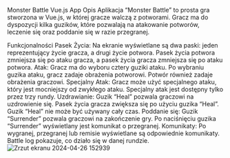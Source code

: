 Monster Battle Vue.js App
Opis
Aplikacja “Monster Battle” to prosta gra stworzona w Vue.js, w której gracze walczą z potworami. Gracz ma do dyspozycji kilka guzików, które pozwalają na atakowanie potworów, leczenie się oraz poddanie się w razie przegranej.

Funkcjonalności
Pasek Życia:
Na ekranie wyświetlane są dwa paski: jeden reprezentujący życie gracza, a drugi życie potwora.
Pasek życia potwora zmniejsza się po ataku gracza, a pasek życia gracza zmniejsza się po ataku potwora.
Atak:
Gracz ma do wyboru cztery guziki ataku.
Po wybraniu guzika ataku, gracz zadaje obrażenia potworowi.
Potwór również zadaje obrażenia graczowi.
Specjalny Atak:
Gracz może użyć specjalnego ataku, który jest mocniejszy od zwykłego ataku.
Specjalny atak jest dostępny tylko przez trzy rundy.
Uzdrawianie:
Guzik “Heal” pozwala graczowi na uzdrowienie się.
Pasek życia gracza zwiększa się po użyciu guzika “Heal”.
Guzik “Heal” nie może być używany cały czas.
Poddanie się:
Guzik “Surrender” pozwala graczowi na zakończenie gry.
Po naciśnięciu guzika “Surrender” wyświetlany jest komunikat o przegranej.
Komunikaty:
Po wygranej, przegranej lub remisie wyświetlane są odpowiednie komunikaty.
Battle log pokazuje, co działo się w danej rundzie.
![Zrzut ekranu 2024-04-26 152939](https://github.com/Tomeek92/Monster-game/assets/98541483/65292826-571b-407b-b0ba-1403d4fabbb2)
